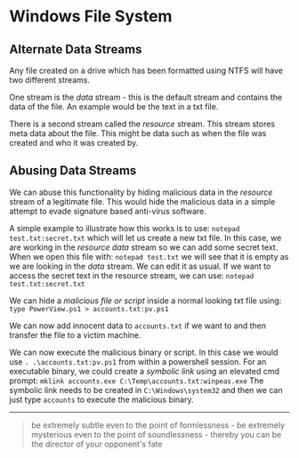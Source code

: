 # Windows File System

## Alternate Data Streams

Any file created on a drive which has been formatted using NTFS will have two different streams.

One stream is the *data* stream - this is the default stream and contains the data of the file. An example would be the text in a txt file.

There is a second stream called the *resource* stream. This stream stores meta data about the file. This might be data such as when the file was created and who it was created by.

## Abusing Data Streams

We can abuse this functionality by hiding malicious data in the *resource* stream of a legitimate file. This would hide the malicious data in a simple attempt to evade signature based anti-virus software.

A simple example to illustrate how this works is to use: `notepad test.txt:secret.txt` which will let us create a new txt file. In this case, we are working in the *resource data* stream so we can add some secret text. When we open this file with: `notepad test.txt` we will see that it is empty as we are looking in the *data* stream. We can edit it as usual. If we want to access the secret text in the resource stream, we can use: `notepad test.txt:secret.txt`

We can hide a *malicious file or script* inside a normal looking txt file using: `type PowerView.ps1 > accounts.txt:pv.ps1`

We can now add innocent data to `accounts.txt` if we want to and then transfer the file to a victim machine.

We can now execute the malicious binary or script. In this case we would use `. .\accounts.txt:pv.ps1` from within a powershell session. For an executable binary, we could create a *symbolic link* using an elevated cmd prompt: `mklink accounts.exe C:\Temp\accounts.txt:winpeas.exe` The symbolic link needs to be created in `C:\Windows\system32` and then we can just type `accounts` to execute the malicious binary.

---

> be extremely subtle even to the point of formlessness - be extremely mysterious even to the point of soundlessness - thereby you can be the director of your opponent's fate